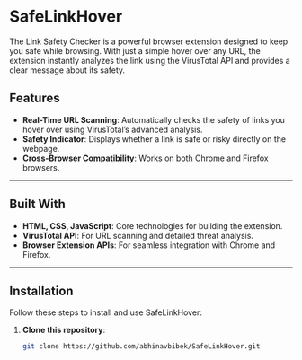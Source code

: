 # SafeLinkHover
The Link Safety Checker is a powerful browser extension designed to keep you safe while browsing. With just a simple hover over any URL, the extension instantly analyzes the link using the VirusTotal API and provides a clear message about its safety. 


## Features  
- **Real-Time URL Scanning**: Automatically checks the safety of links you hover over using VirusTotal’s advanced analysis.  
- **Safety Indicator**: Displays whether a link is safe or risky directly on the webpage.    
- **Cross-Browser Compatibility**: Works on both Chrome and Firefox browsers.  

---

## Built With  
- **HTML, CSS, JavaScript**: Core technologies for building the extension.  
- **VirusTotal API**: For URL scanning and detailed threat analysis.   
- **Browser Extension APIs**: For seamless integration with Chrome and Firefox.  

---

## Installation  

Follow these steps to install and use SafeLinkHover:  

1. **Clone this repository**:  
   ```bash
   git clone https://github.com/abhinavbibek/SafeLinkHover.git

   

